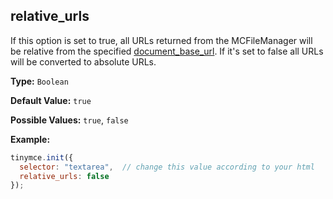 ## relative_urls

If this option is set to true, all URLs returned from the MCFileManager will be relative from the specified [document_base_url](#document_base_url). If it's set to false all URLs will be converted to absolute URLs.

**Type:** `Boolean`

**Default Value:** `true`

**Possible Values:** `true`, `false`

**Example:**

```js
tinymce.init({
  selector: "textarea",  // change this value according to your html
  relative_urls: false
});
```
